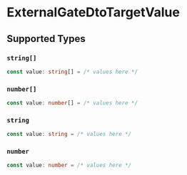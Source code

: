 # ExternalGateDtoTargetValue


## Supported Types

### `string[]`

```typescript
const value: string[] = /* values here */
```

### `number[]`

```typescript
const value: number[] = /* values here */
```

### `string`

```typescript
const value: string = /* values here */
```

### `number`

```typescript
const value: number = /* values here */
```

